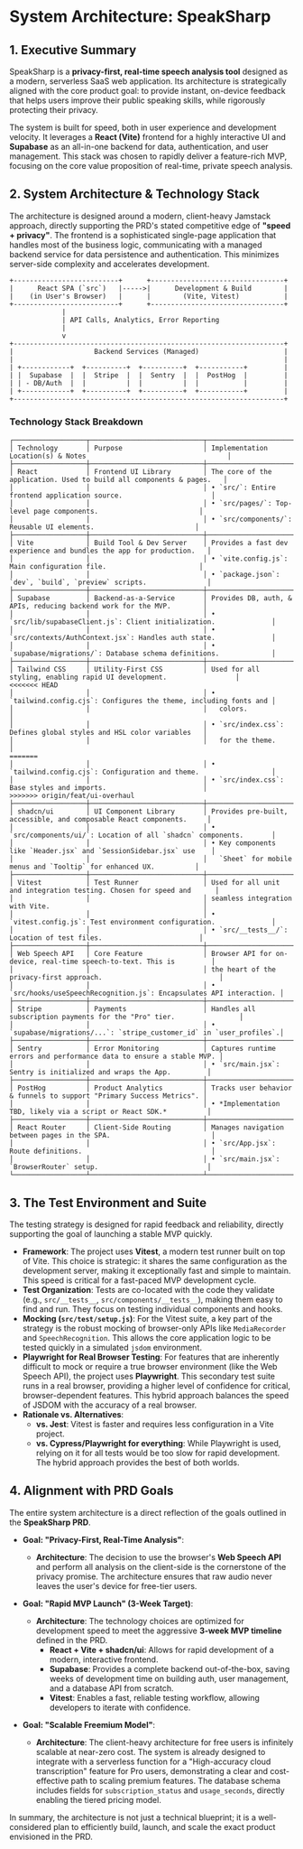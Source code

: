 # System Architecture: SpeakSharp

## 1. Executive Summary

SpeakSharp is a **privacy-first, real-time speech analysis tool** designed as a modern, serverless SaaS web application. Its architecture is strategically aligned with the core product goal: to provide instant, on-device feedback that helps users improve their public speaking skills, while rigorously protecting their privacy.

The system is built for speed, both in user experience and development velocity. It leverages a **React (Vite)** frontend for a highly interactive UI and **Supabase** as an all-in-one backend for data, authentication, and user management. This stack was chosen to rapidly deliver a feature-rich MVP, focusing on the core value proposition of real-time, private speech analysis.

## 2. System Architecture & Technology Stack

The architecture is designed around a modern, client-heavy Jamstack approach, directly supporting the PRD's stated competitive edge of **"speed + privacy"**. The frontend is a sophisticated single-page application that handles most of the business logic, communicating with a managed backend service for data persistence and authentication. This minimizes server-side complexity and accelerates development.

```text
+--------------------------+      +---------------------------------+
|      React SPA (`src`)   |----->|      Development & Build        |
|    (in User's Browser)   |      |        (Vite, Vitest)           |
+--------------------------+      +---------------------------------+
             |
             | API Calls, Analytics, Error Reporting
             |
             v
+-------------------------------------------------------------------+
|                    Backend Services (Managed)                     |
|                                                                   |
| +------------+  +----------+  +----------+  +-----------+         |
| |  Supabase  |  |  Stripe  |  |  Sentry  |  |  PostHog  |         |
| | - DB/Auth  |  |          |  |          |  |           |         |
| +------------+  +----------+  +----------+  +-----------+         |
+-------------------------------------------------------------------+
```

### Technology Stack Breakdown

```text
┌──────────────────┬────────────────────────────┬──────────────────────────────────────────────────────────────────────┐
│ Technology       │ Purpose                    │ Implementation Location(s) & Notes                                   │
├──────────────────┼────────────────────────────┼──────────────────────────────────────────────────────────────────────┤
│ React            │ Frontend UI Library        │ The core of the application. Used to build all components & pages.   │
│                  │                            │ • `src/`: Entire frontend application source.                      │
│                  │                            │ • `src/pages/`: Top-level page components.                         │
│                  │                            │ • `src/components/`: Reusable UI elements.                         │
├──────────────────┼────────────────────────────┼──────────────────────────────────────────────────────────────────────┤
│ Vite             │ Build Tool & Dev Server    │ Provides a fast dev experience and bundles the app for production.   │
│                  │                            │ • `vite.config.js`: Main configuration file.                       │
│                  │                            │ • `package.json`: `dev`, `build`, `preview` scripts.               │
├──────────────────┼────────────────────────────┼──────────────────────────────────────────────────────────────────────┤
│ Supabase         │ Backend-as-a-Service       │ Provides DB, auth, & APIs, reducing backend work for the MVP.        │
│                  │                            │ • `src/lib/supabaseClient.js`: Client initialization.              │
│                  │                            │ • `src/contexts/AuthContext.jsx`: Handles auth state.              │
│                  │                            │ • `supabase/migrations/`: Database schema definitions.             │
├──────────────────┼────────────────────────────┼──────────────────────────────────────────────────────────────────────┤
│ Tailwind CSS     │ Utility-First CSS          │ Used for all styling, enabling rapid UI development.                 │
<<<<<<< HEAD
│                  │                            │ • `tailwind.config.cjs`: Configures the theme, including fonts and │
│                  │                            │   colors.                                                          │
│                  │                            │ • `src/index.css`: Defines global styles and HSL color variables   │
│                  │                            │   for the theme.                                                   │
=======
│                  │                            │ • `tailwind.config.cjs`: Configuration and theme.                  │
│                  │                            │ • `src/index.css`: Base styles and imports.                        │
>>>>>>> origin/feat/ui-overhaul
├──────────────────┼────────────────────────────┼──────────────────────────────────────────────────────────────────────┤
│ shadcn/ui        │ UI Component Library       │ Provides pre-built, accessible, and composable React components.     │
│                  │                            │ • `src/components/ui/`: Location of all `shadcn` components.       │
│                  │                            │ • Key components like `Header.jsx` and `SessionSidebar.jsx` use    │
│                  │                            │   `Sheet` for mobile menus and `Tooltip` for enhanced UX.          │
├──────────────────┼────────────────────────────┼──────────────────────────────────────────────────────────────────────┤
│ Vitest           │ Test Runner                │ Used for all unit and integration testing. Chosen for speed and      │
│                  │                            │ seamless integration with Vite.                                      │
│                  │                            │ • `vitest.config.js`: Test environment configuration.              │
│                  │                            │ • `src/__tests__/`: Location of test files.                        │
├──────────────────┼────────────────────────────┼──────────────────────────────────────────────────────────────────────┤
│ Web Speech API   │ Core Feature               │ Browser API for on-device, real-time speech-to-text. This is         │
│                  │                            │ the heart of the privacy-first approach.                             │
│                  │                            │ • `src/hooks/useSpeechRecognition.js`: Encapsulates API interaction. │
├──────────────────┼────────────────────────────┼──────────────────────────────────────────────────────────────────────┤
│ Stripe           │ Payments                   │ Handles all subscription payments for the "Pro" tier.                │
│                  │                            │ • `supabase/migrations/...`: `stripe_customer_id` in `user_profiles`.│
├──────────────────┼────────────────────────────┼──────────────────────────────────────────────────────────────────────┤
│ Sentry           │ Error Monitoring           │ Captures runtime errors and performance data to ensure a stable MVP. │
│                  │                            │ • `src/main.jsx`: Sentry is initialized and wraps the App.         │
├──────────────────┼────────────────────────────┼──────────────────────────────────────────────────────────────────────┤
│ PostHog          │ Product Analytics          │ Tracks user behavior & funnels to support "Primary Success Metrics". │
│                  │                            │ • *Implementation TBD, likely via a script or React SDK.*          │
├──────────────────┼────────────────────────────┼──────────────────────────────────────────────────────────────────────┤
│ React Router     │ Client-Side Routing        │ Manages navigation between pages in the SPA.                         │
│                  │                            │ • `src/App.jsx`: Route definitions.                                │
│                  │                            │ • `src/main.jsx`: `BrowserRouter` setup.                           │
└──────────────────┴────────────────────────────┴──────────────────────────────────────────────────────────────────────┘
```

## 3. The Test Environment and Suite

The testing strategy is designed for rapid feedback and reliability, directly supporting the goal of launching a stable MVP quickly.

*   **Framework**: The project uses **Vitest**, a modern test runner built on top of Vite. This choice is strategic: it shares the same configuration as the development server, making it exceptionally fast and simple to maintain. This speed is critical for a fast-paced MVP development cycle.
*   **Test Organization**: Tests are co-located with the code they validate (e.g., `src/__tests__`, `src/components/__tests__`), making them easy to find and run. They focus on testing individual components and hooks.
*   **Mocking (`src/test/setup.js`)**: For the Vitest suite, a key part of the strategy is the robust mocking of browser-only APIs like `MediaRecorder` and `SpeechRecognition`. This allows the core application logic to be tested quickly in a simulated `jsdom` environment.
*   **Playwright for Real Browser Testing**: For features that are inherently difficult to mock or require a true browser environment (like the Web Speech API), the project uses **Playwright**. This secondary test suite runs in a real browser, providing a higher level of confidence for critical, browser-dependent features. This hybrid approach balances the speed of JSDOM with the accuracy of a real browser.
*   **Rationale vs. Alternatives**:
    *   **vs. Jest**: Vitest is faster and requires less configuration in a Vite project.
    *   **vs. Cypress/Playwright for everything**: While Playwright is used, relying on it for all tests would be too slow for rapid development. The hybrid approach provides the best of both worlds.

## 4. Alignment with PRD Goals

The entire system architecture is a direct reflection of the goals outlined in the **SpeakSharp PRD**.

*   **Goal: "Privacy-First, Real-Time Analysis"**:
    *   **Architecture**: The decision to use the browser's **Web Speech API** and perform all analysis on the client-side is the cornerstone of the privacy promise. The architecture ensures that raw audio never leaves the user's device for free-tier users.

*   **Goal: "Rapid MVP Launch" (3-Week Target)**:
    *   **Architecture**: The technology choices are optimized for development speed to meet the aggressive **3-week MVP timeline** defined in the PRD.
        *   **React + Vite + shadcn/ui**: Allows for rapid development of a modern, interactive frontend.
        *   **Supabase**: Provides a complete backend out-of-the-box, saving weeks of development time on building auth, user management, and a database API from scratch.
        *   **Vitest**: Enables a fast, reliable testing workflow, allowing developers to iterate with confidence.

*   **Goal: "Scalable Freemium Model"**:
    *   **Architecture**: The client-heavy architecture for free users is infinitely scalable at near-zero cost. The system is already designed to integrate with a serverless function for a "High-accuracy cloud transcription" feature for Pro users, demonstrating a clear and cost-effective path to scaling premium features. The database schema includes fields for `subscription_status` and `usage_seconds`, directly enabling the tiered pricing model.

In summary, the architecture is not just a technical blueprint; it is a well-considered plan to efficiently build, launch, and scale the exact product envisioned in the PRD.
